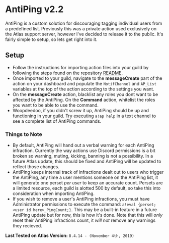 # AntiPing v2.2
AntiPing is a custom solution for discouraging tagging individual users from a predefined list. Previously this was a private action used exclusively on the Atlas support server, however I've decided to release it to the public. It's fairly simple to setup, so lets get right into it.

## Setup
* Follow the instructions for importing action files into your guild by following the steps found on the repository [README](https://github.com/sylodev/community-actions/blob/master/README.md).
* Once imported to your guild, navigate to the **messageCreate** part of the action on your dashboard and populate the `NotifChannel` and `AP_List` variables at the top of the action according to the settings you want.
* On the **messageCreate** action, blacklist any roles you dont want to be affected by the AntiPing. On the **Command** action, whitelist the roles you want to be able to use the command.
* Woopdeedoo, if you didn't screw it up, AntiPing should be up and functioning in your guild. Try executing `a!ap help` in a text channel to see a complete list of AntiPing commands.

### Things to Note
* By default, AntiPing will hand out a verbal warning for each AntiPing infraction. Currently the way actions use Discord permissions is a bit broken so warning, muting, kicking, banning is not a possibility. In a future Atlas update, this should be fixed and AntiPing will be updated to reflect those changes.
* AntiPing keeps internal track of infractions dealt out to users who trigger the AntiPing, any time a user mentions someone on the AntiPing list, it will generate one perset *per user* to keep an accurate count. Persets are a limited resource, each guild is alotted 500 by default, so take this into consideration when importing AntiPing.
* If you wish to remove a user's AntiPing infractions, you must have Administrator permissions to execute the command: `a!eval {perset;<user id here>_PingCount;}`. This may be a built-in feature in a future AntiPing update but for now, this is how it's done. Note that this will *only* reset their AntiPing infractions count, it *will not* remove any warnings they recieved.

**Last Tested on Atlas Version:**
`8.4.14 - (November 4th, 2019)`
